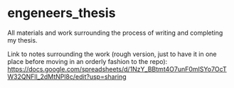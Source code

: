 # engeneers_thesis
All materials and work surrounding the process of writing and completing my thesis.

Link to notes surrounding the work (rough version, just to have it in one place before moving in an orderly fashion to the repo): https://docs.google.com/spreadsheets/d/1NzY_BBtmt4O7unF0mISYo7OcTW32QNFll_2dMtNPl8c/edit?usp=sharing
